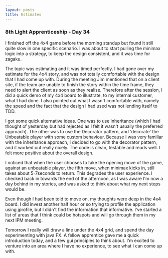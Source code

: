 ```yaml
---
layout: posts
title: Estimates
---
```

### 8th Light Apprenticeship - Day 34

I finished off the 4x4 game before the morning standup but found it still quite slow in one specific scenario. I was about to start pulling the minimax logic into a strategy, to keep the design consistent, and it was time for zagaku.

<!--break--> 

The topic was estimating and it was timed perfectly. I had gone over my estimate for the 4x4 story, and was not totally comfortable with the design that I had come up with. During the meeting Jim mentioned that on a client site, if the team are unable to finish the story within the time frame, they need to alert the client as soon as they realise. Therefore after the session, I did a quick demo of my 4x4 board to illustrate, to my internal customer, what I had done. I also pointed out what I wasn't comfortable with, namely the speed and the fact that the design I had used was not lending itself to TDD.

I got some quick alternative ideas. One was to use inheritance (which I had thought of yesterday but had rejected as I felt it wasn't usually the preferred approach). The other was to use the Decorator pattern, and 'decorate' the Unbeatable player with some custom behaviour. Because I was very familiar with the inheritance approach, I decided to go with the decorator pattern, and it worked out really nicely. The code is clean, testable and reads well. I felt more positive about the overall design.

I noticed that when the user chooses to take the opening move of the game, against an unbeatable player, the fifth move, when minimax kicks in, still takes about 5-7seconds to return. This degrades the user experience. 
I checked back in towards the end of the afternoon, as I was aware I'm now a day behind in my stories, and was asked to think about what my next steps would be.

Even though I had been told to move on, my thoughts were deep in the 4x4 board. I did invest another half hour or so trying to profile the application using jprofile, but I didn't find the information that informative. I've started a list of areas that I think could be hotspots and will go through them in my next IPM meeting.

Tomorrow I really will draw a line under the 4x4 grid, and spend the day experimenting with java FX. A fellow apprentice gave me a quick introduction today, and a few gui principles to think about. I'm excited to venture into an area where I have no experience, to see what I can come up with.



